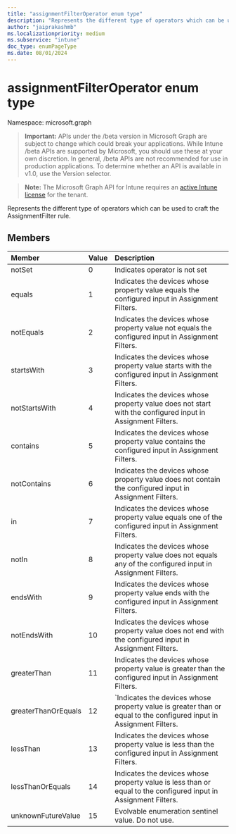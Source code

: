 ```yaml
---
title: "assignmentFilterOperator enum type"
description: "Represents the different type of operators which can be used to craft the AssignmentFilter rule."
author: "jaiprakashmb"
ms.localizationpriority: medium
ms.subservice: "intune"
doc_type: enumPageType
ms.date: 08/01/2024
---
```


# assignmentFilterOperator enum type

Namespace: microsoft.graph

> **Important:** APIs under the /beta version in Microsoft Graph are subject to change which could break your applications. While Intune /beta APIs are supported by Microsoft, you should use these at your own discretion. In general, /beta APIs are not recommended for use in production applications. To determine whether an API is available in v1.0, use the Version selector.

> **Note:** The Microsoft Graph API for Intune requires an [active Intune license](https://go.microsoft.com/fwlink/?linkid=839381) for the tenant.

Represents the different type of operators which can be used to craft the AssignmentFilter rule.

## Members
|Member|Value|Description|
|:---|:---|:---|
|notSet|0|Indicates operator is not set|
|equals|1|Indicates the devices whose property value equals the configured input in Assignment Filters.|
|notEquals|2|Indicates the devices whose property value not equals the configured input in Assignment Filters.|
|startsWith|3|Indicates the devices whose property value starts with the configured input in Assignment Filters.|
|notStartsWith|4|Indicates the devices whose property value does not start with the configured input in Assignment Filters.|
|contains|5|Indicates the devices whose property value contains the configured input in Assignment Filters.|
|notContains|6|Indicates the devices whose property value does not contain the configured input in Assignment Filters.|
|in|7|Indicates the devices whose property value equals one of the configured input in Assignment Filters.|
|notIn|8|Indicates the devices whose property value does not equals any of the configured input in Assignment Filters.|
|endsWith|9|Indicates the devices whose property value ends with the configured input in Assignment Filters.|
|notEndsWith|10|Indicates the devices whose property value does not end with the configured input in Assignment Filters.|
|greaterThan|11|Indicates the devices whose property value is greater than the configured input in Assignment Filters.|
|greaterThanOrEquals|12|`Indicates the devices whose property value is greater than or equal to the configured input in Assignment Filters.|
|lessThan|13|Indicates the devices whose property value is less than the configured input in Assignment Filters.|
|lessThanOrEquals|14|Indicates the devices whose property value is less than or equal to the configured input in Assignment Filters.|
|unknownFutureValue|15|Evolvable enumeration sentinel value. Do not use.|